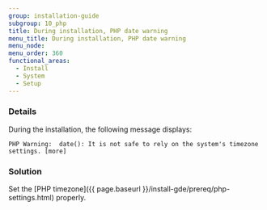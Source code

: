 ```yaml
---
group: installation-guide
subgroup: 10_php
title: During installation, PHP date warning
menu_title: During installation, PHP date warning
menu_node:
menu_order: 360
functional_areas:
  - Install
  - System
  - Setup
---
```


### Details

During the installation, the following message displays:

```text
PHP Warning:  date(): It is not safe to rely on the system's timezone settings. [more]
```

### Solution

Set the [PHP timezone]({{ page.baseurl }}/install-gde/prereq/php-settings.html) properly.
